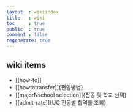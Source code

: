 ```yaml
---
layout  : wikiindex
title   : wiki
toc     : true
public  : true
comment : false
regenerate: true
---
```


## wiki items


* [[how-to]]
* [[howtotransfer]]{편입방법}
* [[majorNschool selection]]{전공 및 학교 선택}
* [[admit-rate]]{UC 전공별 합격률 조회}


